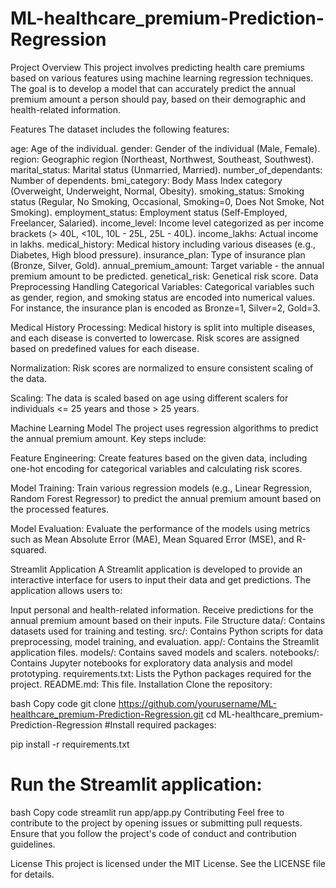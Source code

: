 # ML-healthcare_premium-Prediction-Regression
Project Overview
This project involves predicting health care premiums based on various features using machine learning regression techniques. The goal is to develop a model that can accurately predict the annual premium amount a person should pay, based on their demographic and health-related information.

Features
The dataset includes the following features:

age: Age of the individual.
gender: Gender of the individual (Male, Female).
region: Geographic region (Northeast, Northwest, Southeast, Southwest).
marital_status: Marital status (Unmarried, Married).
number_of_dependants: Number of dependents.
bmi_category: Body Mass Index category (Overweight, Underweight, Normal, Obesity).
smoking_status: Smoking status (Regular, No Smoking, Occasional, Smoking=0, Does Not Smoke, Not Smoking).
employment_status: Employment status (Self-Employed, Freelancer, Salaried).
income_level: Income level categorized as per income brackets (> 40L, <10L, 10L - 25L, 25L - 40L).
income_lakhs: Actual income in lakhs.
medical_history: Medical history including various diseases (e.g., Diabetes, High blood pressure).
insurance_plan: Type of insurance plan (Bronze, Silver, Gold).
annual_premium_amount: Target variable - the annual premium amount to be predicted.
genetical_risk: Genetical risk score.
Data Preprocessing
Handling Categorical Variables: Categorical variables such as gender, region, and smoking status are encoded into numerical values. For instance, the insurance plan is encoded as Bronze=1, Silver=2, Gold=3.

Medical History Processing: Medical history is split into multiple diseases, and each disease is converted to lowercase. Risk scores are assigned based on predefined values for each disease.

Normalization: Risk scores are normalized to ensure consistent scaling of the data.

Scaling: The data is scaled based on age using different scalers for individuals <= 25 years and those > 25 years.

Machine Learning Model
The project uses regression algorithms to predict the annual premium amount. Key steps include:

Feature Engineering: Create features based on the given data, including one-hot encoding for categorical variables and calculating risk scores.

Model Training: Train various regression models (e.g., Linear Regression, Random Forest Regressor) to predict the annual premium amount based on the processed features.

Model Evaluation: Evaluate the performance of the models using metrics such as Mean Absolute Error (MAE), Mean Squared Error (MSE), and R-squared.

Streamlit Application
A Streamlit application is developed to provide an interactive interface for users to input their data and get predictions. The application allows users to:

Input personal and health-related information.
Receive predictions for the annual premium amount based on their inputs.
File Structure
data/: Contains datasets used for training and testing.
src/: Contains Python scripts for data preprocessing, model training, and evaluation.
app/: Contains the Streamlit application files.
models/: Contains saved models and scalers.
notebooks/: Contains Jupyter notebooks for exploratory data analysis and model prototyping.
requirements.txt: Lists the Python packages required for the project.
README.md: This file.
Installation
Clone the repository:

bash
Copy code
git clone https://github.com/yourusername/ML-healthcare_premium-Prediction-Regression.git
cd ML-healthcare_premium-Prediction-Regression
#Install required packages:

pip install -r requirements.txt
# Run the Streamlit application:

bash
Copy code
streamlit run app/app.py
Contributing
Feel free to contribute to the project by opening issues or submitting pull requests. Ensure that you follow the project's code of conduct and contribution guidelines.

License
This project is licensed under the MIT License. See the LICENSE file for details.
